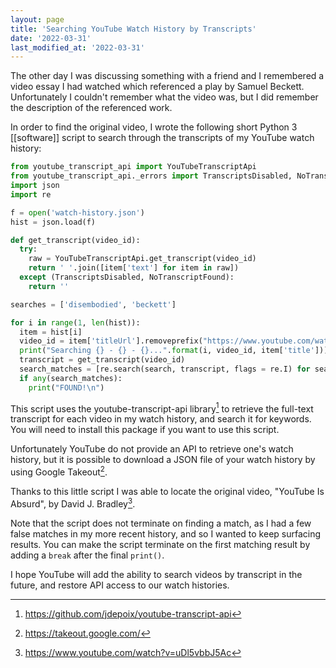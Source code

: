 ```yaml
---
layout: page
title: 'Searching YouTube Watch History by Transcripts'
date: '2022-03-31'
last_modified_at: '2022-03-31'
---
```


<link rel="stylesheet" href="{{ "/assets/css/highlight.css" | relative_url }}">

The other day I was discussing something with a friend and I remembered a video essay I had watched which referenced a play by Samuel Beckett. Unfortunately I couldn't remember what the video was, but I did remember the description of the referenced work.

In order to find the original video, I wrote the following short Python 3 [[software]] script to search through the transcripts of my YouTube watch history:

```py
from youtube_transcript_api import YouTubeTranscriptApi
from youtube_transcript_api._errors import TranscriptsDisabled, NoTranscriptFound
import json
import re

f = open('watch-history.json')
hist = json.load(f)

def get_transcript(video_id):
  try:
    raw = YouTubeTranscriptApi.get_transcript(video_id)
    return ' '.join([item['text'] for item in raw])
  except (TranscriptsDisabled, NoTranscriptFound):
    return ''

searches = ['disembodied', 'beckett']

for i in range(1, len(hist)):
  item = hist[i]
  video_id = item['titleUrl'].removeprefix("https://www.youtube.com/watch?v\u003d")
  print("Searching {} - {} - {}...".format(i, video_id, item['title']))
  transcript = get_transcript(video_id)
  search_matches = [re.search(search, transcript, flags = re.I) for search in searches]
  if any(search_matches):
    print("FOUND!\n")

```

This script uses the youtube-transcript-api library[^1] to retrieve the full-text transcript for each video in my watch history, and search it for keywords. You will need to install this package if you want to use this script.

Unfortunately YouTube do not provide an API to retrieve one's watch history, but it is possible to download a JSON file of your watch history by using Google Takeout[^2].

Thanks to this little script I was able to locate the original video, "YouTube Is Absurd", by David J. Bradley[^3].

Note that the script does not terminate on finding a match, as I had a few false matches in my more recent history, and so I wanted to keep surfacing results. You can make the script terminate on the first matching result by adding a `break` after the final `print()`.

I hope YouTube will add the ability to search videos by transcript in the future, and restore API access to our watch histories.

[^1]: <https://github.com/jdepoix/youtube-transcript-api>
[^2]: <https://takeout.google.com/>
[^3]: <https://www.youtube.com/watch?v=uDl5vbbJ5Ac>
